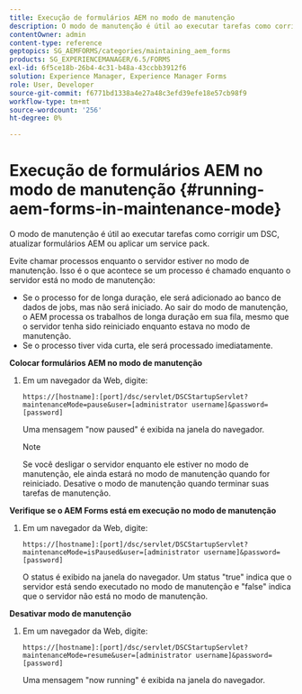 ```yaml
---
title: Execução de formulários AEM no modo de manutenção
description: O modo de manutenção é útil ao executar tarefas como corrigir um DSC, atualizar formulários AEM ou aplicar um service pack. Saiba mais sobre como executar formulários AEM no modo de manutenção.
contentOwner: admin
content-type: reference
geptopics: SG_AEMFORMS/categories/maintaining_aem_forms
products: SG_EXPERIENCEMANAGER/6.5/FORMS
exl-id: 6f5ce18b-26b4-4c31-b48a-43ccbb3912f6
solution: Experience Manager, Experience Manager Forms
role: User, Developer
source-git-commit: f6771bd1338a4e27a48c3efd39efe18e57cb98f9
workflow-type: tm+mt
source-wordcount: '256'
ht-degree: 0%

---
```


# Execução de formulários AEM no modo de manutenção {#running-aem-forms-in-maintenance-mode}

O modo de manutenção é útil ao executar tarefas como corrigir um DSC, atualizar formulários AEM ou aplicar um service pack.

Evite chamar processos enquanto o servidor estiver no modo de manutenção. Isso é o que acontece se um processo é chamado enquanto o servidor está no modo de manutenção:

* Se o processo for de longa duração, ele será adicionado ao banco de dados de jobs, mas não será iniciado. Ao sair do modo de manutenção, o AEM processa os trabalhos de longa duração em sua fila, mesmo que o servidor tenha sido reiniciado enquanto estava no modo de manutenção.
* Se o processo tiver vida curta, ele será processado imediatamente.

**Colocar formulários AEM no modo de manutenção**

1. Em um navegador da Web, digite:

   `https://[hostname]:[port]/dsc/servlet/DSCStartupServlet?maintenanceMode=pause&user=[administrator username]&password=[password]`

   Uma mensagem &quot;now paused&quot; é exibida na janela do navegador.

   >[!NOTE]
   >
   >Se você desligar o servidor enquanto ele estiver no modo de manutenção, ele ainda estará no modo de manutenção quando for reiniciado. Desative o modo de manutenção quando terminar suas tarefas de manutenção.

**Verifique se o AEM Forms está em execução no modo de manutenção**

1. Em um navegador da Web, digite:

   `https://[hostname]:[port]/dsc/servlet/DSCStartupServlet?maintenanceMode=isPaused&user=[administrator username]&password=[password]`

   O status é exibido na janela do navegador. Um status &quot;true&quot; indica que o servidor está sendo executado no modo de manutenção e &quot;false&quot; indica que o servidor não está no modo de manutenção.

**Desativar modo de manutenção**

1. Em um navegador da Web, digite:

   `https://[hostname]:[port]/dsc/servlet/DSCStartupServlet?maintenanceMode=resume&user=[administrator username]&password=[password]`

   Uma mensagem &quot;now running&quot; é exibida na janela do navegador.
